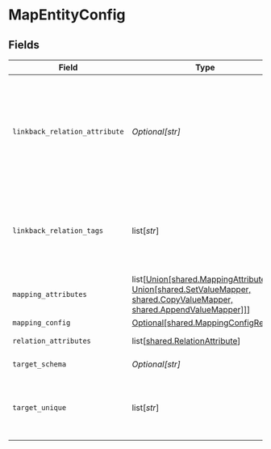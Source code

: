 # MapEntityConfig


## Fields

| Field                                                                                                                                                                                 | Type                                                                                                                                                                                  | Required                                                                                                                                                                              | Description                                                                                                                                                                           |
| ------------------------------------------------------------------------------------------------------------------------------------------------------------------------------------- | ------------------------------------------------------------------------------------------------------------------------------------------------------------------------------------- | ------------------------------------------------------------------------------------------------------------------------------------------------------------------------------------- | ------------------------------------------------------------------------------------------------------------------------------------------------------------------------------------- |
| `linkback_relation_attribute`                                                                                                                                                         | *Optional[str]*                                                                                                                                                                       | :heavy_minus_sign:                                                                                                                                                                    | Relation attribute on the main entity where the target entity will be linked. Set to false to disable linkback<br/>                                                                   |
| `linkback_relation_tags`                                                                                                                                                              | list[*str*]                                                                                                                                                                           | :heavy_minus_sign:                                                                                                                                                                    | Relation tags (labels) to include in main entity linkback relation attribute                                                                                                          |
| `mapping_attributes`                                                                                                                                                                  | list[[Union[shared.MappingAttributeV2, Union[shared.SetValueMapper, shared.CopyValueMapper, shared.AppendValueMapper]]](undefined/models/shared/mapentityconfigmappingattributes.md)] | :heavy_minus_sign:                                                                                                                                                                    | Attribute mappings                                                                                                                                                                    |
| `mapping_config`                                                                                                                                                                      | [Optional[shared.MappingConfigRef]](undefined/models/shared/mappingconfigref.md)                                                                                                      | :heavy_minus_sign:                                                                                                                                                                    | N/A                                                                                                                                                                                   |
| `relation_attributes`                                                                                                                                                                 | list[[shared.RelationAttribute](undefined/models/shared/relationattribute.md)]                                                                                                        | :heavy_minus_sign:                                                                                                                                                                    | Relation mappings                                                                                                                                                                     |
| `target_schema`                                                                                                                                                                       | *Optional[str]*                                                                                                                                                                       | :heavy_check_mark:                                                                                                                                                                    | Schema of target entity                                                                                                                                                               |
| `target_unique`                                                                                                                                                                       | list[*str*]                                                                                                                                                                           | :heavy_minus_sign:                                                                                                                                                                    | Unique key for target entity (see upsertEntity of Entity API)                                                                                                                         |